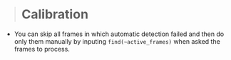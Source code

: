 > # Calibration #

  * You can skip all frames in which automatic detection failed and then do only them manually by inputing `find(~active_frames)` when asked the frames to process.